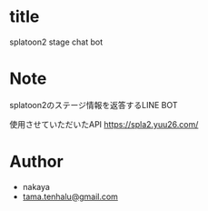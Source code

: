 # title

splatoon2 stage chat bot

# Note
  
splatoon2のステージ情報を返答するLINE BOT

使用させていただいたAPI
https://spla2.yuu26.com/
 
# Author
 
* nakaya
* tama.tenhalu@gmail.com
